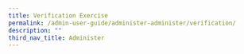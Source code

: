 ```yaml
---
title: Verification Exercise
permalink: /admin-user-guide/administer-administer/verification/
description: ""
third_nav_title: Administer
---
```

